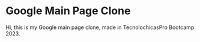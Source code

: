 # Google Main Page Clone
Hi, this is my Google main page clone, made in TecnolochicasPro Bootcamp 2023.
